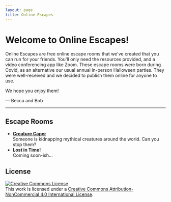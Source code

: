 ```yaml
---
layout: page
title: Online Escapes
---
```

# Welcome to Online Escapes!

Online Escapes are free online escape rooms that we've created that you can run for your friends. You'll only need the resources provided, and a video conferencing app like Zoom. These escape rooms were born during Covid, as an alternative our usual annual in-person Halloween parties. They were well-received and we decided to publish them online for anyone to use.

We hope you enjoy them!

&mdash; Becca and Bob

---
## Escape Rooms

* **[Creature Caper](creature-caper)**  
Someone is kidnapping mythical creatures around the world. Can you stop them?
* **Lost in Time!**  
Coming soon-ish...

## License
<div class="mt-3">
  <a rel="license" href="http://creativecommons.org/licenses/by-nc/4.0/"><img alt="Creative Commons License" style="border-width:0" src="https://i.creativecommons.org/l/by-nc/4.0/88x31.png" /></a><br />This work is licensed under a <a rel="license" href="http://creativecommons.org/licenses/by-nc/4.0/">Creative Commons Attribution-NonCommercial 4.0 International License</a>.
</div>

